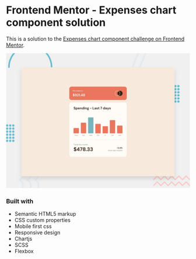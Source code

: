 # Frontend Mentor - Expenses chart component solution

This is a solution to the [Expenses chart component challenge on Frontend Mentor](https://www.frontendmentor.io/challenges/expenses-chart-component-e7yJBUdjwt).


![Design preview for Expenses chart component challenge on Frontend Mentor ](/design/desktop-preview.jpg)


### Built with
- Semantic HTML5 markup
- CSS custom properties
- Mobile first css
- Responsive design 
- Chartjs
- SCSS
- Flexbox
